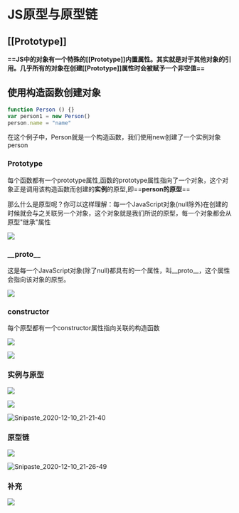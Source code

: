 # JS原型与原型链

## \[\[Prototype\]\]

**==JS中的对象有一个特殊的\[\[Prototype\]\]内置属性。其实就是对于其他对象的引用。几乎所有的对象在创建[\[Prototype\]\]属性时会被赋予一个非空值==**

## 使用构造函数创建对象

```javascript
function Person () {}
var person1 = new Person()
person.name = "name"
```

在这个例子中，Person就是一个构造函数，我们使用new创建了一个实例对象person

### Prototype

每个函数都有一个prototype属性,函数的prototype属性指向了一个对象，这个对象正是调用该构造函数而创建的**实例**的原型,即==**person的原型**==

那么什么是原型呢？你可以这样理解：每一个JavaScript对象(null除外)在创建的时候就会与之关联另一个对象，这个对象就是我们所说的原型，每一个对象都会从原型"继承"属性

![](E:\Typra文档\img\Snipaste_2020-12-10_21-14-59.PNG)

### \_\_proto\_\_

这是每一个JavaScript对象(除了null)都具有的一个属性，叫\_\_proto_\_，这个属性会指向该对象的原型。

![](E:\Typra文档\img\Snipaste_2020-12-10_21-16-32.PNG)

### constructor

每个原型都有一个constructor属性指向关联的构造函数

![](E:\Typra文档\img\Snipaste_2020-12-10_21-19-00.PNG)

![](E:\Typra文档\img\Snipaste_2020-12-10_21-19-34.PNG)

### 实例与原型

![](E:\Typra文档\img\Snipaste_2020-12-10_21-20-38.PNG)

![](E:\Typra文档\img\Snipaste_2020-12-10_21-21-31.PNG)

![Snipaste_2020-12-10_21-21-40](E:\Typra文档\img\Snipaste_2020-12-10_21-21-40.PNG)

### 原型链

![](E:\Typra文档\img\Snipaste_2020-12-10_21-26-42.PNG)

![Snipaste_2020-12-10_21-26-49](E:\Typra文档\img\Snipaste_2020-12-10_21-26-49.PNG)

### 补充

![](E:\Typra文档\img\Snipaste_2020-12-10_21-27-57.PNG)

